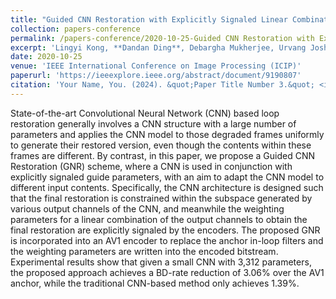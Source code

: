```yaml
---
title: "Guided CNN Restoration with Explicitly Signaled Linear Combination"
collection: papers-conference
permalink: /papers-conference/2020-10-25-Guided CNN Restoration with Explicitly Signaled Linear Combination
excerpt: 'Lingyi Kong, **Dandan Ding**, Debargha Mukherjee, Urvang Joshi, Yue Chen'
date: 2020-10-25
venue: 'IEEE International Conference on Image Processing (ICIP)'
paperurl: 'https://ieeexplore.ieee.org/abstract/document/9190807'
citation: 'Your Name, You. (2024). &quot;Paper Title Number 3.&quot; <i>GitHub Journal of Bugs</i>. 1(3).'
---
```


State-of-the-art Convolutional Neural Network (CNN) based loop restoration generally involves a CNN structure with a large number of parameters and applies the CNN model to those degraded frames uniformly to generate their restored version, even though the contents within these frames are different. By contrast, in this paper, we propose a Guided CNN Restoration (GNR) scheme, where a CNN is used in conjunction with explicitly signaled guide parameters, with an aim to adapt the CNN model to different input contents. Specifically, the CNN architecture is designed such that the final restoration is constrained within the subspace generated by various output channels of the CNN, and meanwhile the weighting parameters for a linear combination of the output channels to obtain the final restoration are explicitly signaled by the encoders. The proposed GNR is incorporated into an AV1 encoder to replace the anchor in-loop filters and the weighting parameters are written into the encoded bitstream. Experimental results show that given a small CNN with 3,312 parameters, the proposed approach achieves a BD-rate reduction of 3.06% over the AV1 anchor, while the traditional CNN-based method only achieves 1.39%.